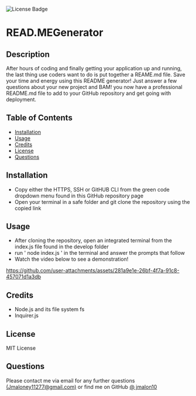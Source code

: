 ![License Badge](https://img.shields.io/badge/license-MIT-yellow.svg)
# READ.MEGenerator 

## Description
After hours of coding and finally getting your application up and running, the last thing use coders want to do is put together a REAME.md file. Save your time and energy using this README generator! Just answer a few questions about your new project and BAM! you now have a professional README.md file to add to your GitHub repository and get going with deployment. 
## Table of Contents 

- [Installation](#installation)
- [Usage](#usage)
- [Credits](#credits)
- [License](#license)
- [Questions](#questions)

## Installation
- Copy either the HTTPS, SSH or GitHUB CLI from the green code dropdown menu found in this GitHub repository page
- Open your terminal in a safe folder and git clone the repository using the copied link
## Usage
- After cloning the repository, open an integrated terminal from the index.js file found in the develop folder
- run ' node index.js ' in the terminal and answer the prompts that follow
- Watch the video below to see a demonstration!

https://github.com/user-attachments/assets/281a9e1e-26bf-4f7a-91c8-457071d1a3db


## Credits 
- Node.js and its file system fs
- Inquirer.js
## License
MIT License
## Questions
Please contact me via email for any further questions [(Jmaloney11277@gmail.com)](mailto:Jmaloney11277@gmail.com) or find me on GitHub [@ jmalon10](https://github.com/jmalon10)
